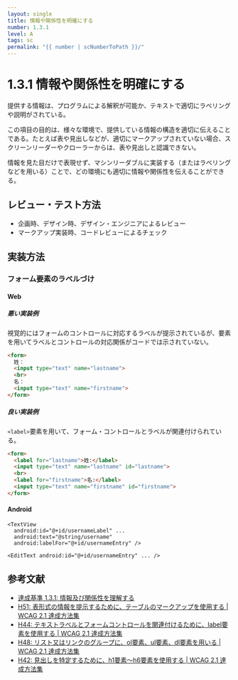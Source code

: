 ```yaml
---
layout: single
title: 情報や関係性を明確にする
number: 1.3.1
level: A
tags: sc
permalink: "{{ number | scNumberToPath }}/"
---
```


# 1.3.1 情報や関係性を明確にする

提供する情報は、プログラムによる解釈が可能か、テキストで適切にラベリングや説明がされている。

この項目の目的は、様々な環境で、提供している情報の構造を適切に伝えることである。たとえば表や見出しなどが、適切にマークアップされていない場合、スクリーンリーダーやクローラーからは、表や見出しと認識できない。

情報を見た目だけで表現せず、マシンリーダブルに実装する（またはラベリングなどを用いる）ことで、どの環境にも適切に情報や関係性を伝えることができる。

## レビュー・テスト方法

- 企画時、デザイン時、デザイン・エンジニアによるレビュー
- マークアップ実装時、コードレビューによるチェック

## 実装方法

### フォーム要素のラベルづけ

#### Web

##### 悪い実装例

視覚的にはフォームのコントロールに対応するラベルが提示されているが、要素を用いてラベルとコントロールの対応関係がコードでは示されていない。

```html
<form>
  姓：
  <input type="text" name="lastname">
  <br>
  名：
  <input type="text" name="firstname">
</form>
```

##### 良い実装例

`<label>`要素を用いて、フォーム・コントロールとラベルが関連付けられている。

```html
<form>
  <label for="lastname">姓:</label>
  <input type="text" name="lastname" id="lastname">
  <br>
  <label for="firstname">名:</label>
  <input type="text" name="firstname" id="firstname">
</form>
```

#### Android

```
<TextView
  android:id="@+id/usernameLabel" ...
  android:text="@string/username"
  android:labelFor="@+id/usernameEntry" />

<EditText android:id="@+id/usernameEntry" ... />
```

## 参考文献

- [達成基準 1.3.1: 情報及び関係性を理解する](https://waic.jp/docs/WCAG21/Understanding/info-and-relationships.html)
- [H51: 表形式の情報を提示するために、テーブルのマークアップを使用する | WCAG 2.1 達成方法集](https://waic.jp/docs/WCAG21/Techniques/html/H51)
- [H44: テキストラベルとフォームコントロールを関連付けるために、label要素を使用する | WCAG 2.1 達成方法集](https://waic.jp/docs/WCAG21/Techniques/html/H44)
- [H48: リスト又はリンクのグループに、ol要素、ul要素、dl要素を用いる | WCAG 2.1 達成方法集](https://waic.jp/docs/WCAG21/Techniques/html/H48)
- [H42: 見出しを特定するために、h1要素～h6要素を使用する | WCAG 2.1 達成方法集](https://waic.jp/docs/WCAG21/Techniques/html/H42)
